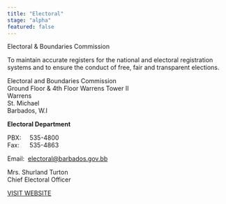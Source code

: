 ```yaml
---
title: "Electoral"
stage: "alpha"
featured: false
---
```


Electoral & Boundaries Commission

To maintain accurate registers for the national and electoral registration systems and to ensure the conduct of free, fair and transparent elections.  
  

Electoral and Boundaries Commission  
Ground Floor & 4th Floor Warrens Tower II  
Warrens  
St. Michael  
Barbados, W.I

**Electoral Department**

PBX:     535-4800  
Fax:      535-4863

Email:  electoral@barbados.gov.bb 

Mrs. Shurland Turton  
Chief Electoral Officer

[VISIT WEBSITE](https://www.electoral.barbados.gov.bb/)